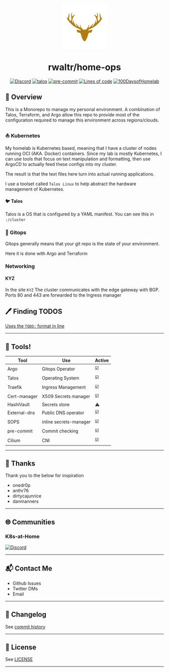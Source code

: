 <!-- Header -->
<div align="center">

<img src="https://raw.githubusercontent.com/rwaltr/branding/master/vector/logoisolated.png" align="center" width="144px" height="144px"/>

# rwaltr/home-ops

</div>

<!-- Shields -->
<div align="center">

[![Discord](https://img.shields.io/discord/673534664354430999?style=for-the-badge&label=discord&logo=discord&logoColor=white)](https://discord.gg/k8s-at-home)
[![talos](https://img.shields.io/badge/talos-installed-brightgreen?style=for-the-badge)](https://www.talos.dev/)
[![pre-commit](https://img.shields.io/badge/pre--commit-enabled-brightgreen?logo=pre-commit&logoColor=white&style=for-the-badge)](https://github.com/pre-commit/pre-commit)
[![Lines of code](https://img.shields.io/tokei/lines/github/rwaltr/home-ops?style=for-the-badge&color=brightgreen&label=lines&logo=codefactor&logoColor=white)](https://github.com/rwaltr/home-ops/graphs/contributors)
[![100DaysofHomelab](https://img.shields.io/badge/100DaysOf-Homelab-blue?style=for-the-badge)](<https://twitter.com/search?f=top&q=(%23100DaysOfHomelab)%20(from%3Arwaltrtech)>)

</div>

<!-- Main Description -->

## 📖 Overview

This is a Monorepo to manage my personal environment. A combination of Talos, Terraform, and Argo allow this repo to provide most of the configuration required to manage this environment across regions/clouds.

### ⛵ Kubernetes

My homelab is Kubernetes based, meaning that I have a cluster of nodes running OCI (AKA. Docker) containers. Since my lab is mostly Kubernetes, I can use tools that focus on text manipulation and formatting, then use ArgoCD to actually feed these configs into my cluster.

The result is that the text files here turn into actual running applications.

I use a toolset called `Talos Linux` to help abstract the hardware management of Kubernetes.

#### 🐦 Talos

Talos is a OS that is configured by a YAML manifest. You can see this in `:/cluster`

### 🐧 Gitops

Gitops generally means that your git repo is the state of your environment.

Here it is done with Argo and Terraform

### Networking

#### KYZ

In the site `KYZ` The cluster communicates with the edge gateway with BGP. Ports 80 and 443 are forwarded to the Ingress manager

<!-- TODO items -->

## 🖊️ Finding TODOS

[Uses the `TODO:` format in line](https://github.com/rwaltr/home-ops/search?q=TODO%3A)

---

<!-- Tools -->

## 🧰 Tools!

| Tool         | Use                    | Active |
| ------------ | ---------------------- | ------ |
| Argo         | Gitops Operator        | ☑️     |
| Talos        | Operating System       | ☑️     |
| Traefik      | Ingress Management     | ☑️     |
| Cert-manager | X509 Secrets manager   | ☑️     |
| HashiVault   | Secrets store          | ⚠️     |
| External-dns | Public DNS operator    | ☑️     |
| SOPS         | inline secrets-manager | ☑️     |
| pre-commit   | Commit checking        | ☑️     |
| Cilium       | CNI                    | ☑️     |

---

<!-- Thanks -->

## 🤟 Thanks

Thank you to the below for inspiration

- onedr0p
- anthr76
- dirtycajunrice
- danmanners

---

<!-- Communities -->

## 🌐 Communities

### K8s-at-Home

[![Discord](https://img.shields.io/discord/673534664354430999?style=for-the-badge&label=discord&logo=discord&logoColor=white)](https://discord.gg/k8s-at-home)

---

<!-- Contact -->

## 📬 Contact Me

- Github Issues
- Twitter DMs
- Email

---

## 📜 Changelog

See [commit history](https://github.com/rwaltr/home-ops/commits/master)

---

## 🔏 License

See [LICENSE](./LICENSE)

---
